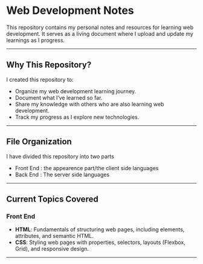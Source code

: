 # Web Development Notes

This repository contains my personal notes and resources for learning web development. It serves as a living document where I upload and update my learnings as I progress.  

---

## Why This Repository?

I created this repository to:

- Organize my web development learning journey.
- Document what I’ve learned so far.
- Share my knowledge with others who are also learning web development.
- Track my progress as I explore new technologies.

---
## File Organization

I have divided this repository into two parts
 - Front End : the appearence part/the client side languages
 - Back End : The server side languages
---
## Current Topics Covered

### Front End

- **HTML**: Fundamentals of structuring web pages, including elements, attributes, and semantic HTML.
- **CSS**: Styling web pages with properties, selectors, layouts (Flexbox, Grid), and responsive design.

---
